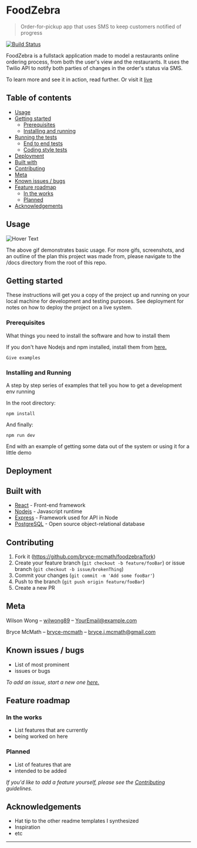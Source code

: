 # FoodZebra

> Order-for-pickup app that uses SMS to keep customers notified of progress

<!-- Badges -->

[![Build Status](https://travis-ci.com/bryce-mcmath/foodzebra.svg?branch=master)](https://travis-ci.com/bryce-mcmath/foodzebra)

FoodZebra is a fullstack application made to model a restaurants online ordering process, from both the user's view and the restaurants. It uses the Twilio API to notify both parties of changes in the order's status via SMS.

To learn more and see it in action, read further. Or visit it [live](https://ancient-woodland-75923.herokuapp.com/)

## Table of contents

- [Usage](#usage)
- [Getting started](#getting-started)
  - [Prerequisites](#prerequisites)
  - [Installing and running](#installing-and-running)
- [Running the tests](#running-the-tests)
  - [End to end tests](#end-to-end-test)
  - [Coding style tests](#coding-style-tests)
- [Deployment](#deployment)
- [Built with](#built-with)
- [Contributing](#contributing)
- [Meta](#meta)
- [Known issues / bugs](#known-issues-/-bugs)
- [Feature roadmap](#feature-roadmap)
  - [In the works](#in-the-works)
  - [Planned](#planned)
- [Acknowledgements](#acknowledgements)

## Usage

<!-- Gif -->

![Hover Text](https://upload.wikimedia.org/wikipedia/commons/5/57/Bootstrap-3.1.1-screenshot-jumbotron-example.png)

The above gif demonstrates basic usage. For more gifs, screenshots, and an outline of the plan this project was made from, please navigate to the /docs directory from the root of this repo.

## Getting started

These instructions will get you a copy of the project up and running on your local machine for development and testing purposes. See deployment for notes on how to deploy the project on a live system.

### Prerequisites

What things you need to install the software and how to install them

If you don't have Nodejs and npm installed, install them from [here.](https://nodejs.org/en/)

```
Give examples
```

### Installing and Running

A step by step series of examples that tell you how to get a development env running

In the root directory:

```
npm install
```

And finally:

```
npm run dev
```

End with an example of getting some data out of the system or using it for a little demo

## Deployment

## Built with

- [React](https://reactjs.org/) - Front-end framework
- [Nodejs](https://nodejs.org/en/) - Javascript runtime
- [Express](https://expressjs.com/) - Framework used for API in Node
- [PostgreSQL](https://www.postgresql.org/) - Open source object-relational database

## Contributing

1. Fork it (<https://github.com/bryce-mcmath/foodzebra/fork>)
2. Create your feature branch (`git checkout -b feature/fooBar`) or issue branch (`git checkout -b issue/brokenThing`)
3. Commit your changes (`git commit -m 'Add some fooBar'`)
4. Push to the branch (`git push origin feature/fooBar`)
5. Create a new PR

## Meta

Wilson Wong – [wilwong89](https://github.com/wilwong89) – YourEmail@example.com

Bryce McMath – [bryce-mcmath](https://github.com/bryce-mcmath) – bryce.j.mcmath@gmail.com

## Known issues / bugs

- List of most prominent
- issues or bugs

_To add an issue, start a new one [here.](https://github.com/youraccount/therepo/issues)_

## Feature roadmap

### In the works

- List features that are currently
- being worked on here

### Planned

- List of features that are
- intended to be added

_If you'd like to add a feature yourself, please see the [Contributing](#contributing) guidelines._

## Acknowledgements

- Hat tip to the other readme templates I synthesized
- Inspiration
- etc

---
